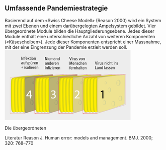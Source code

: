 <h2>Umfassende Pandemiestrategie</h2>
Basierend auf dem «Swiss Cheese Modell» (Reason 2000) wird ein System mit zwei Ebenen und einem darübergelegten Ampelsystem gebildet. Vier übergeordnete Module bilden die Hauptgliederungsebene. Jedes dieser Module enthält eine unterschiedliche Anzahl von weiteren Komponenten («Käsescheiben»). Jede dieser Komponenten entspricht einer Massnahme, mit der eine Eingrenzung der Pandemie erzielt werden soll.

<img src="../images/cheese_full4x.png" width="400">

Die übergeordneten 

Literatur
Reason J. Human error: models and management. BMJ. 2000; 320: 768–770
